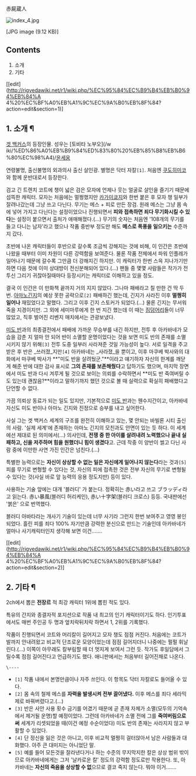 赤屍蔵人  

![index_4.jpg](//rv.wkcdn.net/http://rigvedawiki.net/r1/pds/index_4.jpg)

[JPG image (9.12 KB)]

## Contents

    

1. 소개 
2. 기타 

[[edit](http://rigvedawiki.net/r1/wiki.php/%EC%95%84%EC%B9%B4%EB%B0%94%EB%84%A
4%20%EC%BF%A0%EB%A1%9C%EC%9A%B0%EB%8F%84?action=edit&section=1)]

## 1. 소개 ¶

[겟 백커스](%EA%B2%9F%20%EB%B0%B1%EC%BB%A4%EC%8A%A4.md)의 등장인물. 성우는 [토비타 노부오](/w
iki/%ED%86%A0%EB%B9%84%ED%83%80%20%EB%85%B8%EB%B6%80%EC%98%A4)/[윤세웅](%EC%9C%A4%EC%84%B8%EC%9B%85.md)

  

연령불명, 출신불명의 외과의사 출신 살인광. 별명은 닥터 자칼`[1]`. 처음엔 [쿠도히미코](%EC%BF%A0%EB%8F%84%20%ED%9E%88%EB%AF%B8%EC%BD%94.md)와 함께 운반대로서 등장한다.

  

검고 긴 트렌치 코트에 챙이 넓은 검은 모자에 언제나 웃는 얼굴로 살인을 즐기기 때문에 섬뜩한 캐릭터. 모자는 처음에는 멀쩡했지만 [카가미쿄지](%EC%B9%B4%EA%B0%80%EB%AF%B8%20%EC%BF%84%EC%A7%80.md)와 한번 붙은 후 모자 챙 일부가
잘려나갔는데 그냥 쓰고 다닌다. 무기는 메스 + 피로 만든 장검. 원래 메스는 그냥 몸 속에 넣어 가지고 다닌다는 설정이었으나 진행되면서
**피와 접촉하면 죄다 무기화시킬 수 있다**는 설정이 붙으면서 출처가 애매해졌다.(…) 무기의 숫자는 처음엔 '108개의 무기를 들고
다니는 남자'라고 했으나 작품 중반부 정도만 해도 **메스로 폭풍을 일으키는** 수준까지 갔다.

  

초반에 나온 캐릭터들이 후반으로 갈수록 조금씩 강해지는 것에 비해, 이 인간은 초반에 나왔을 때부터 이미 차원이 다른 강력함을 보여준다.
물론 작품 전체에서 파워 인플레가 일어나기 때문에 갈수록 그만큼 더 강해지긴 하지만. 이 캐릭터가 한번 스윽 지나가기만 하면 다음 컷에 이미
상대방이 전신분해되어 있다.(…) 팬들 중 몇몇 사람들은 작가가 전투신 그리기 귀찮아질때마다 등장시키는 캐릭터로 이해하고 있을 정도.

  

결국 이 인간은 이 만화책 끝까지 거의 지지 않았다. 그나마 패배라고 칠 만한 건 딱 두 번. [아마노긴지](%EC%95%84%EB%A7%88%EB%85%B8%20%EA%B8%B4%EC%A7%80.md)의 예상 못한 공략으로`[2]`
패배하긴 했는데, 긴지가 사라진 이후 **멀쩡히 일어나** 재밌었다고 말했다. 그리고 이후 긴지 스토커가 되었다.(…) 물론 긴지는 무서워
죽을 지경이지만. 그 외에 세미마루에게 한 번 지긴 했는데 이 때는 [짐덩](%EC%95%84%EB%A7%88%EB%85%B8%20%EA%B8%B4%EC%A7%80.md)[어리](%ED%92%8D%EC%A1%B0%EC%9B%90%20%EC%B9%B4%EC%A6%88%ED%82%A4.md)들이 너무 많았고, 직후 벌어진 리벤지 매치에서는 관광보냈다.

  

[미도 반](%EB%AF%B8%EB%8F%84%20%EB%B0%98.md)과의 최종결전에서 패배에 가까운 무승부를 내긴 하지만, 전투
후 아카바네가 모습을 감춘 지 얼마 안 되어 반이 소멸할 운명이었다는 것을 보면 미도 반의 존재를 소멸시키지 않기 위해`[3]` 전투 도중
일부러 사라져준 것일 가능성이 높다. 서로 일격을 주고받은 후 반은 _쓰러졌_지만`[4]` 아카바네는 _사라졌_을 뿐이고, 이후 마쿠베
박사와의 대화에서 마쿠베 박사가 **"미도 반을 살려뒀군."**이라고 얘기하자 자신의 한계를 깨닫게 해준 반에 대한 감사 표시로 **그의
존재를 보존해줬다**고 답하기도 했으며, 마지막 장면에서 미도 반과 다시 겨루게 될 것으로 보이는 의뢰를 수락하면서 **미도 반 죽여버릴
수도 있는데 괜찮음?**이라고 말하기까지 했던 것으로 볼 때 실력으로 확실히 패배했다고 단언할 수 없다.

  

가끔 의뢰상 동료가 되는 일도 있지만, 기본적으로 [미도 반](%EB%AF%B8%EB%8F%84%20%EB%B0%98.md)과는
웬수지간이고, 아카바네 자신도 미도 반이나 아마노 긴지와 진정으로 승부를 내고 싶어한다.

  

사실 그는 겟 백커스 세계의 구조를 완전히 이해하고 있는, 몇 안되는 바빌론 시티 출신의 사람. '실제 세계'에 존재하는 아마노 긴지의
모친과도 안면이 있는 듯 하다. 이 세계에선 제대로 된 의미에서(…) 의사인데, **전쟁 중 한 아이를 살려내려 노력했으나 끝내 실패하고,
신을 저주하며 힘을 원했더니 힘이 생겼다**고. 근데 작중 이 양반이 썰고 다닌 사람 중에 이만한 사연 가진 인간은 넘친다.(…)

  

특별한 능력으로는 **자신이 상상할 수 없는 일은 자신에게 일어나지 않는다**라는 것과`[5]` 피를 무기로 변형할 수 있다는 것, 자신의
피에 접촉한 것은 전부 자신의 무기로 변형될 수 있다는 것(사실 바로 앞 능력의 응용 정도지만) 등이 있다.

  

사용하는 기술 앞에는 대개 '블러디' 가 붙는다. 정확히는 赤い라고 쓰고 ブラッディ라고 읽는다. 赤い暴風(블러디 허리케인),
赤い十字架(블러디 크로스) 등등. 국내판에선 '붉은' 으로 번역했다.

  

블러디 아바타라는 개사기 기술이 있는데 너무 사기라 그런지 한번 보여주고 영영 봉인되었다. 흘린 피를 죄다 100% 자기만큼 강력한 분신으로
만드는 기술인데 아카바네가 얼마나 사기캐릭터인지 생각해 보면 이건…….

[[edit](http://rigvedawiki.net/r1/wiki.php/%EC%95%84%EC%B9%B4%EB%B0%94%EB%84%A
4%20%EC%BF%A0%EB%A1%9C%EC%9A%B0%EB%8F%84?action=edit&section=2)]

## 2. 기타 ¶

2ch에서 뽑은 **전장르** 적 최강 캐릭터 1위에 뽑힌 적도 있다.

  

특유의 간지와 종결자적 포지션으로 작품 내 최고의 인기 캐릭터이기도 하다. 인기투표에서도 매번 주인공 두 명과 엎치락뒤치락 하면서 1,
2위를 기록했다.

  

작품이 진행되면서 코트와 머리칼이 길어지고 모자 챙도 점점 커진다. 처음에는 코트가 발까지 안내려왔고 비교적 단조로운 모양이었는데 점점
길어지더니 나중에는 펄펄 휘날린다.(...) 이쪽이 아무래도 칼부림할 때 더 멋지게 보여서 그런 듯. 작가도 후일담에서 그릴수록 점점
길어진다고 언급하기도 했다. 애니판에서는 처음부터 길어진채로 나온다.

  

`\----`

  * `[1]` 작품 내에서 본명만큼이나 자주 쓰인다. 이 항목도 닥터 자칼로도 들어올 수 있다.
  * `[2]` 몸 속의 철제 메스를 **자력을 발생시켜 전부 끌어냈다.** 이후 메스를 죄다 세라믹제로 바꿔버렸다고.(…)
  * `[3]` 반은 사안 사용 횟수 금기를 어겼기 때문에 곧 존재 자체가 소멸(모두의 기억속에서 제거될 운명)할 예정이었다. 그런데 아카바네가 소멸 전에 그를 **죽여버림으로써** 세계가 리셋되었을 때(이건 예정 수순이었다) 미도 반의 존재는 사라지지 않고 부활할 수 있었다.
  * `[4]` 단 정신을 잃은 것은 아니고, 이후 비교적 멀쩡히 걸터앉아서 남은 사람들과 대화했다. 아주 큰 대미지는 아니었단 말.
  * `[5]` 예를 들어 모든것을 잘라낸다거나 하는 수준의 무지막지한 칼은 상상 범위 밖이므로 아카바네에게는 그저 '날카로운 칼' 정도의 강력함 정도로만 작용한다. 또, 아카바네는 **자신의 죽음을 상상할 수 없**으므로 결코 죽지 않는다. 뭐야 이거…….

